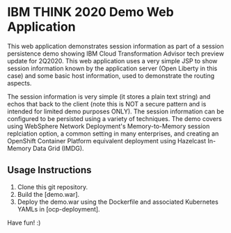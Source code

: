 # IBM THINK 2020 Demo Web Application

This web application demonstrates session information as part of a session persistence demo showing IBM Cloud Transformation Advisor tech preview update for 2Q2020. This web application uses a very simple JSP to show session information known by the application server (Open Liberty in this case) and some basic host information, used to demonstrate the routing aspects.

The session information is very simple (it stores a plain text string) and echos that back to the client (note this is NOT a secure pattern and is intended for limited demo purposes ONLY). The session information can be configured to be persisted using a variety of techniques. The demo covers using WebSphere Network Deployment's Memory-to-Memory session replciation option, a common setting in many enterprises, and creating an OpenShift Container Platform equivalent deployment using Hazelcast In-Memory Data Grid (IMDG).

## Usage Instructions

1. Clone this git repository.
1. Build the [demo.war].
1. Deploy the demo.war using the Dockerfile and associated Kubernetes YAMLs in [ocp-deployment]. 

Have fun! :)

